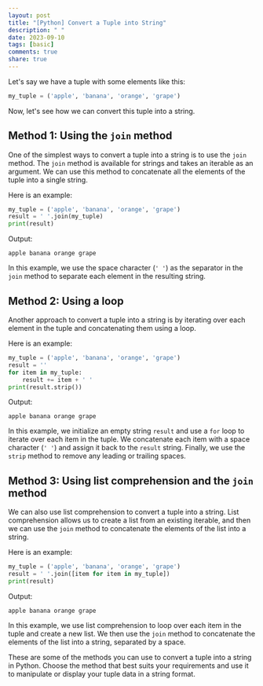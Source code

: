 ```yaml
---
layout: post
title: "[Python] Convert a Tuple into String"
description: " "
date: 2023-09-10
tags: [basic]
comments: true
share: true
---
```


Let's say we have a tuple with some elements like this:

```python
my_tuple = ('apple', 'banana', 'orange', 'grape')
```

Now, let's see how we can convert this tuple into a string.

## Method 1: Using the `join` method

One of the simplest ways to convert a tuple into a string is to use the `join` method. The `join` method is available for strings and takes an iterable as an argument. We can use this method to concatenate all the elements of the tuple into a single string.

Here is an example:

```python
my_tuple = ('apple', 'banana', 'orange', 'grape')
result = ' '.join(my_tuple)
print(result)
```

Output:
```
apple banana orange grape
```

In this example, we use the space character (`' '`) as the separator in the `join` method to separate each element in the resulting string.

## Method 2: Using a loop

Another approach to convert a tuple into a string is by iterating over each element in the tuple and concatenating them using a loop.

Here is an example:

```python
my_tuple = ('apple', 'banana', 'orange', 'grape')
result = ''
for item in my_tuple:
    result += item + ' '
print(result.strip())
```

Output:
```
apple banana orange grape
```

In this example, we initialize an empty string `result` and use a `for` loop to iterate over each item in the tuple. We concatenate each item with a space character (`' '`) and assign it back to the `result` string. Finally, we use the `strip` method to remove any leading or trailing spaces.

## Method 3: Using list comprehension and the `join` method

We can also use list comprehension to convert a tuple into a string. List comprehension allows us to create a list from an existing iterable, and then we can use the `join` method to concatenate the elements of the list into a string.

Here is an example:

```python
my_tuple = ('apple', 'banana', 'orange', 'grape')
result = ' '.join([item for item in my_tuple])
print(result)
```

Output:
```
apple banana orange grape
```

In this example, we use list comprehension to loop over each item in the tuple and create a new list. We then use the `join` method to concatenate the elements of the list into a string, separated by a space.

These are some of the methods you can use to convert a tuple into a string in Python. Choose the method that best suits your requirements and use it to manipulate or display your tuple data in a string format.